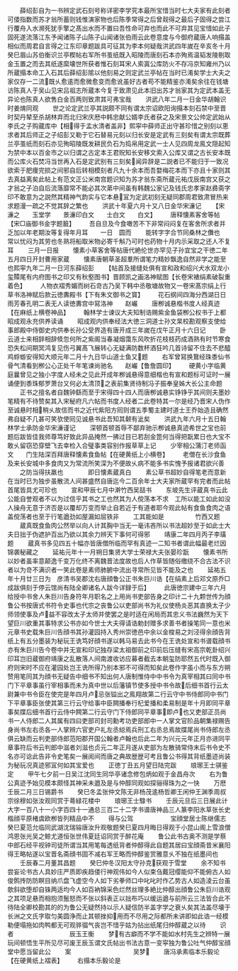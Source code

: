 <!-- { "loadSidebar": true } -->
　　薛绍彭自为一书辨定武石刻号称详密李学究本最所宝惜当时七大夫家有此刻者可偻指数而苏才翁所蓄则钱惟演家物也后陈季常得之后曾觌得之最后子固得之尝江行覆舟入水濒死犹手擎之髙出水而不置曰吾性命可弃也而此不可弃其见宝惜如此子固死遂流落江东予闻诸陈子山陈子山闻诸张伯雨云此卷意度与今御府蔵唐人响搨盖相似而周君自言得之江东印章题跋具可征其为李本何疑哉洪武四年嵗在辛亥冬十月癸巳眉山苏伯衡识兰亭稧帖右军所书茧纸既入昭陵而唐刻石本亦殉焉温韬发陵剔取金玉置之而去其纸遂縻壊世所获者惟石刻耳宋人索寘公库防火不存冯京知雍州乃以所蔵搨本命工入石其后薛绍彭隂以他刻易之则定武兰亭帖在当时已淆矣学士大夫之家仅存一二流既乆愈逺而愈微愈变而愈讹虽好古者苟不能精鉴亦淆矣余往在钱塘访陈真人于吴山见宋吕祖志所蔵本今复于致肃见此本旧出苏才翁家其为定武本盖无异论也陈真人欲售白金百两则致肃其可弗宝哉
　　洪武八年二月一日金华胡翰识时姜焴同观
　　世之论定武兰亭其説颇不同有谓太宗诏欧阳询搨本刻石禁中至晋时契丹辇至杀胡林弃而北归宋庆厯中韩忠献公婿李氏者获之及宋景文公帅定武始从李氏之子购蔵库中【相得于孟水清者盖非】熙寜中薛师正出守甚珍惜之别刻以恵求者其后师正之子绍彭又勒于它石替易元刻以归长安是定武有三刻矣有谓太宗既葬兰亭茧纸而刻石亦见殉昭陵既发耕民负石为捣帛用定武一士人见四周龙鳯文隠起知为禁中本以百金市之以归谓之古定本王君贶知长安移文索入公库又谓之古长安本既而公库火石焚冯当世再入石是定武别有三刻矣闻异辞是二説者已不能归于一致况欲索于肥痩完损之间邪自后转相模刻者凡九十余本而吾婺梅花本而下亦且十家则其去真益离矣此帖上有范文正公米南宫题识知为苏才翁东斋所蔵元祐戊辰南宫又获之才翁之子泊自后流落靡常不能必其次苐中间虽有韩魏公家记及钱氏忠孝家赵彞斋字印不敢意为之説然其精神气韵实与它本悬冝为定武初刻无疑同郡周君致肃冒热来求题漫一疏之不觉其辞之繁也
　　洪武十年夏六月十又八日金华宋濓记
　　【宋濓之　　玉堂学　　景濓印白文　　士白文　　白文】
　　唐释懐素客舍等帖【宋□庙御书金字题籖】
　　吾自旦及今食噉苦不下非常闷闷复在客舍所求者并乏加以年老期汝等复得年月耳　　一日　圆而
　　能转字字合节同桑林之儛也　　　　　　常以忧闷为其劳也冬熟将船取米物必寄千斛乃可时也药物十月内示采取之还人不复耳
　　三月一日报
　　懐素小草客舍等帖唐代絶伦世亦罕见子孙宜宝之干徳二年五月四日开封曹用家蔵
　　懐素唐朝草圣超羣所谓笔力精妙飘逸自然非学之能至也熙寜九年二月一日河东薛绍彭
　　【帖首及接缝处俱有宣和政和绍兴犬水双龙小玺贉尾有内府图书之印又有秋壑图书】晋顾凯之画洛神赋图【长卷宋裱绢素破裂重着色】
　　人物衣褶秀媚而树石竒古乃吴下韩中丞敬塘故物又一卷宋髙宗绢上行草书洛神赋后款云徳夀殿书【下有朱文御书之寳】
　　花石纲间四海分西湖日日雨芳春孔明二表无人读徳夀宫中冩洛神　　赵巗
　　唐栁诚悬楷书度人经真迹【在麻纸上横卷神品】
　　翰林学士谏议大夫知制诰赐紫金鱼袋栁公权书于上都昭成观永充供养读诵
　　昭成观内供奉经法大徳三洞道士孙文杲校勘观察支使给事郎殿中侍御史内供奉长孙公受界造有唐开成三年嵗在戊午正月十六日记
　　卧云道士来相辞相辞倐忽何所之紫阁当春凝烟霭东风吹折花枝枝药成酒熟有时节寒食恐失松间期冥鸿复见伤弓翼髙飞展转心无疑满防数杯酒狂吟几首诗留不住去不悲醯鸡蜉蝣安得知大顺元年二月十九日华山道士鱼又题
　　右军曾冩换鵞经珠黍仙书骨气清看到栁公心正处千年笔谏尚驰名　　赵巗【鲁詹圆印】
　　硬黄小字临黄庭曩曾见之独小字度人经未之见此开成年栁诚悬得意细楷也有宣和题标可证时一展诵便到黍珠郁罗萧台又何必太清顶之表前集贤待制冯子振奉皇姊大长公主命题
　　正书之擅名者自魏钟繇而至于宋得四十四人而唐栁诚悬实铮铮乎其间则夫墨妙笔精有不待赞矣其入宋秘府凡六帖而书度人经者二此卷特其一尔是经乃晋宋人伪作至诚悬时相稍乆故信而书之近代紫阳方囘则谓五季蜀主建时道士王乔始造且确然弗自疑不几甚可笑欤使囘见诚悬书此吾知其颡有泚矣
　　洪武九年六月十五日翰林学士承防金华宋濓谨记
　　深顿首顿首辱不鄙弃驰示栁诚悬真迹希世之宝也前题后跋皆佳我师尊笃好致此异品掩然一拂过目已若刮金箆何当得把翫累日也大宝不敢乆留窃恐穿壁飞去幸检入合璧事类容别作报草草上记
　　少宰相公蒲汀老师函文　　门生陆深百拜唐释懐素食鱼帖【在硬黄纸上小横卷】
　　老僧在长沙食鱼及来长安城中多食肉又为常流所笑深为不便故乆病不能多书实愧予报诸君欲兴善
　　之防当得扶羸也　　　　即日懐素蔵真白
　　素公草书超妙自得笔老而意新在当时已为独步虽散流人间甚盛然自唐迄今二百余年士大夫家所蔵罕有完者而此帖首尾皆具尤可珍也
　　宣和甲辰七月中澣竹西吴喆书
　　东坡先生评蔵真书云此公能自誉观者不以为过信乎其书之工也然其为人傥荡本不求　工所以能工如此如没人操舟无意于济否是以覆却万变而举止自若近于有道者耶今观此帖有食鱼食肉之语盖傥荡者也至于行笔遒劲如屋漏如屈铁非
　　工其能如是　　　　　竹西又题
　　蔵真既食鱼肉公然举以向人计其胸中当无一毫讳吝所以书法超妙至于如此士大夫日拙于伪遮护百出乃欲以其余力辨天下事何可得邪
　　靖康二年四月丙子李璜题
　　蔵真书多见四五十幅亦皆唐僧所临而罕有真迹一二知书者谓此幅最老烂因锦袭秘藏之
　　延祐元年十一月朔日集贤大学士荣禄大夫张晏珍翫
　　懐素书所以妙者虽率意颠逸千变万化终不离魏晋法度故也后人作草皆随俗缴绕不合古法不识者以为竒不满识者一笑此卷是素师肺腑中流出寻常所见皆不能及之也
　　延祐五年十月廿三日为　彦清书吴郡沈右唐顔鲁公正书朱巨川诰【在绢素上后邓文原乔□成跋俱刻于停云馆尚有陆全卿诸名人跋今详録于后】
　　此唐徳宗建中三年六月给授中书舍人朱巨川告身符年月职名之上用尚书吏部告身之印计二十九颗世传为顔鲁公书按唐式书符令史事也代宗之丧鲁公以吏部尚书为礼仪使杨炎恶其直换太子少师领使事及卢益不容改太子太师并使罢之是时适在闲局而其忠义书法巍然为天下望巨川欲重其事特求公书亦如今世士大夫得请诰勅封赠多求善书者操笔同一意也米元章书史载朱巨川告顔书其孙灌园持入秀州崇徳邑中余以金梭易之刘泾得余顔告背纸上有五分墨装为秘玩王诜笃好顔书遂以韩马易去此书今在王诜处宣和书谱载顔书亦有朱巨川告今卷中并无宣和印记独存梁太祖御前之印前后压缝有宋高宗乾卦绍兴印耳岂旧蔵御府靖康之乱散落人间南渡收访应募者截去本朝玺防耶然五代时既入御府则宋时不应在灌园处岂王诜所得乃别本邪不可得而知矣此卷作字虽小而与东方朔赞用笔同其为顔书无疑告中细书不知出何人唐制惟侍中中书令为真宰相其曰同中书门下平章事虽行宰相事而未为真中世以后藩镇节使多授中书令故后细书首行云太尉兼中书令臣在使完是年四月卢忌张镒出之鳯翔故第二行云守中书侍郎同中书门下平章事臣张使其第三行云守给事中臣闗播奉行杞爱播和柔易制是年十月即同平章事矣牒后细书首行云侍中闗第二行云守门下侍郎同平章事即卢也又吏部正员尚书一人侍郎二人其属有四曰吏部司封司勳考功吏部郎中一人掌文官阶品朝集禄赐告身尚书左右丞各一人掌辨六官吏户礼左丞縂焉兵刑工右丞总焉故牒尾尚书侍郎左丞俱云缺而云判吏部侍郎范阳郡开国公翰者卢翰也后此二年为兴元元年正月亦进同平章事符后书云判郎中滋者刘滋也贞元二年正月遂从吏部为左散骑常侍末后书令史不名亦可谂此告非令史笔矣一展阅间而唐之典故歴歴可考且鲁公书得其背纸墨迹尚装为秘玩况真迹邪冝何如其宝爱也
　　正徳丁丑五月望日陆完跋
　　琅琊王士骐鉴定
　　甲午七夕前一日吴江沈同生同华亭诸念修包炳如观于金昌舟次
　　右为鲁公真迹予始见模本颇怪其神采未遒及是与仲醇同观如探骊得珠为之一快
　　万厯壬辰二月三日锡爵书
　　癸巳冬孟张仲文陈无非杨茂逺杨哲卿王闲仲王渊季周叔宗徐穆如张汝观同赏于蕚緑花楼中
　　琅琊王士騄书
　　壬辰元旦后三日展此计大字一百八十一小字百四十一通总三百二十二字书谱唐神品三人篆李阳氷草张长史楷顔平原楮虞欧栁皆列精品中不
　　得与公驾　　　　　　宝顔堂居士陈继儒志癸巳夏范允临同武湖沈瑞镕唐汝升观敬题癸巳夏四月晦日得观于小昆山阁上雪浪僧鸿恩张光吴之鲸尤道恒张世伟夏廷诏同赏于醉花庵
　　鲁公此书古奥不测是学蔡中郎石经平视钟司徒所谓当其用笔每透纸背者仲醇得此自题其居曰宝顔斋昔米襄阳得王略帖遂以宝晋名斋顔书固不减右军王略而仲醇鉴赏雅意乆不独在纸墨间也
　　壬辰春二月董其昌题
　　癸巳仲冬汉阳太守孙克获观于雪堂
　　余不知书尝妄论书古人具妙庄严质即疾趋偻行神观伟如今人似束刍戴冠缨能仰不能俯古人如俊鹘抟防防瞑目纳爪盘飞虚空今人如下劣拳师口中叱叱时作乙势古人如造淩云台虽欹斜欲堕却自铢两适均今人如百衲锦采色烂然丝理多絶比仲醇出顔鲁公朱巨川诰观之其项足悬而相抱须鬛怒而不张以斜表正以拙布巧以缓运遒与前所云三法皆合此不待陆全卿校勘其的的为鲁公无疑然持以示人疑信防半盖字学之衰乆矣其法盖尽壊于长洲之文氏字取匀美圆浄而止其顿挫抑用而不尽用之际都所未讲即如此诰一经模勒便塌拖如肉鸭都无可观骅骝气丧岂不惜乎姑为拈出纸尾归仲醇蔵之以待
　　识者　　　　　　　　　辰玉王衡
　　梦有古癖而不学不能如水村先生之辨特一展玩间顿悟生平所见尽可废王辰玉谓文氏帖出书法古意一变寜独为鲁公吐气仲醇宝顔堂中愿当留此公
　　案　　　　　　　　　　吴梦
　　唐冯承素临本乐毅论【在硬黄纸上褶表】
　　右搨本乐毅论是
